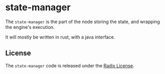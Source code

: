 # state-manager

The `state-manager` is the part of the node storing the state, and wrapping the engine's execution.

It will mostly be written in rust, with a java interface.

## License

The `state-manager` code is released under the [Radix License](../LICENSE).
